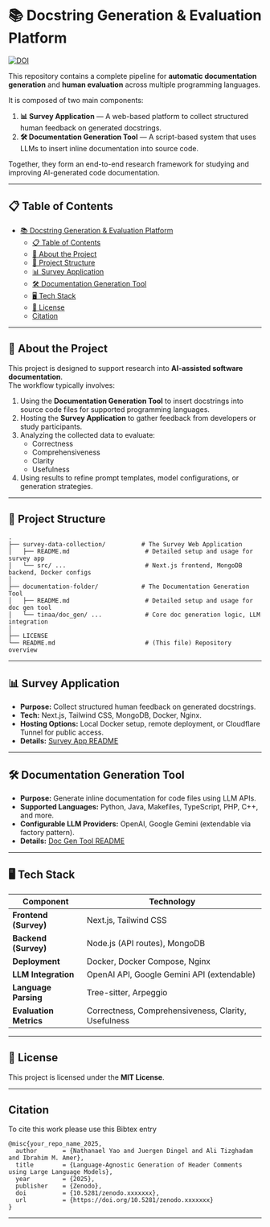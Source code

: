 # 📚 Docstring Generation & Evaluation Platform
[![DOI](https://zenodo.org/badge/1034191475.svg)](https://doi.org/10.5281/zenodo.16786535)

This repository contains a complete pipeline for **automatic documentation generation** and **human evaluation** across multiple programming languages.

It is composed of two main components:

1. **📊 Survey Application** — A web-based platform to collect structured human feedback on generated docstrings.
2. **🛠️ Documentation Generation Tool** — A script-based system that uses LLMs to insert inline documentation into source code.

Together, they form an end-to-end research framework for studying and improving AI-generated code documentation.

---

## 📋 Table of Contents

- [📚 Docstring Generation \& Evaluation Platform](#-docstring-generation--evaluation-platform)
  - [📋 Table of Contents](#-table-of-contents)
  - [📖 About the Project](#-about-the-project)
  - [📂 Project Structure](#-project-structure)
  - [📊 Survey Application](#-survey-application)
  - [🛠️ Documentation Generation Tool](#️-documentation-generation-tool)
  - [🖥️ Tech Stack](#️-tech-stack)
  - [📜 License](#-license)
  - [Citation](#citation)

---

## 📖 About the Project

This project is designed to support research into **AI-assisted software documentation**.  
The workflow typically involves:

1. Using the **Documentation Generation Tool** to insert docstrings into source code files for supported programming languages.
2. Hosting the **Survey Application** to gather feedback from developers or study participants.
3. Analyzing the collected data to evaluate:
   - Correctness
   - Comprehensiveness
   - Clarity
   - Usefulness
4. Using results to refine prompt templates, model configurations, or generation strategies.

---

## 📂 Project Structure

```
.
├── survey-data-collection/          # The Survey Web Application
│   ├── README.md                     # Detailed setup and usage for survey app
│   └── src/ ...                      # Next.js frontend, MongoDB backend, Docker configs
│
├── documentation-folder/            # The Documentation Generation Tool
│   ├── README.md                     # Detailed setup and usage for doc gen tool
│   └── tinaa/doc_gen/ ...            # Core doc generation logic, LLM integration
│
├── LICENSE
└── README.md                         # (This file) Repository overview
```

---

## 📊 Survey Application

- **Purpose:** Collect structured human feedback on generated docstrings.
- **Tech:** Next.js, Tailwind CSS, MongoDB, Docker, Nginx.
- **Hosting Options:** Local Docker setup, remote deployment, or Cloudflare Tunnel for public access.
- **Details:** [Survey App README](survey-data-collection/README.md)

---

## 🛠️ Documentation Generation Tool

- **Purpose:** Generate inline documentation for code files using LLM APIs.
- **Supported Languages:** Python, Java, Makefiles, TypeScript, PHP, C++, and more.
- **Configurable LLM Providers:** OpenAI, Google Gemini (extendable via factory pattern).
- **Details:** [Doc Gen Tool README](documentation-generation/README.md)

---

## 🖥️ Tech Stack

| Component                  | Technology                                           |
|----------------------------|------------------------------------------------------|
| **Frontend (Survey)**      | Next.js, Tailwind CSS                                |
| **Backend (Survey)**       | Node.js (API routes), MongoDB                        |
| **Deployment**             | Docker, Docker Compose, Nginx                       |
| **LLM Integration**        | OpenAI API, Google Gemini API (extendable)           |
| **Language Parsing**       | Tree-sitter, Arpeggio                                |
| **Evaluation Metrics**     | Correctness, Comprehensiveness, Clarity, Usefulness  |

---

## 📜 License

This project is licensed under the **MIT License**.

---
## Citation
To cite this work please use this Bibtex entry
```
@misc{your_repo_name_2025,
  author       = {Nathanael Yao and Juergen Dingel and Ali Tizghadam and Ibrahim M. Amer},
  title        = {Language-Agnostic Generation of Header Comments using Large Language Models},
  year         = {2025},
  publisher    = {Zenodo},
  doi          = {10.5281/zenodo.xxxxxxx},
  url          = {https://doi.org/10.5281/zenodo.xxxxxxx}
}
```
---

